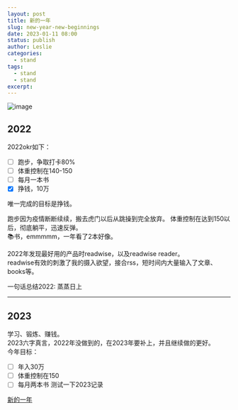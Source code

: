 ```yaml
---
layout: post
title: 新的一年
slug: new-year-new-beginnings
date: 2023-01-11 08:00
status: publish
author: Leslie
categories: 
  - stand 
tags:
  - stand 
  - stand 
excerpt: 
---
```


![image](https://user-images.githubusercontent.com/81410185/214484158-0dca7065-f1fd-4d16-93db-687a1f44be42.jpeg)

## 2022

2022okr如下：
- [ ] 跑步，争取打卡80%
- [ ] 体重控制在140-150
- [ ] 每月一本书
- [x] 挣钱，10万

唯一完成的目标是挣钱。  

跑步因为疫情断断续续，搬去虎门以后从跳操到完全放弃。
体重控制在达到150以后，彻底躺平，迅速反弹。  
📚书，emmmmm，一年看了2本好像。 

2022年发现最好用的产品时readwise，以及readwise reader。  
readwise有效的刺激了我的摄入欲望，接合rss，短时间内大量输入了文章、books等。  

一句话总结2022: 
蒸蒸日上  

---

## 2023

学习、锻炼、赚钱。  
2023六字真言，2022年没做到的，在2023年要补上，并且继续做的更好。  
今年目标：
- [ ] 年入30万
- [ ] 体重控制在150
- [ ] 每月两本书
测试一下2023记录

[新的一年](https://github.com/lesnolie/Marverick/issues/20)

